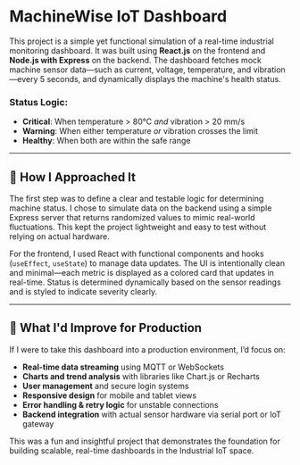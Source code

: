 # MachineWise IoT Dashboard

This project is a simple yet functional simulation of a real-time industrial monitoring dashboard. It was built using **React.js** on the frontend and **Node.js with Express** on the backend. The dashboard fetches mock machine sensor data—such as current, voltage, temperature, and vibration—every 5 seconds, and dynamically displays the machine's health status.

### Status Logic:
- **Critical**: When temperature > 80°C *and* vibration > 20 mm/s
- **Warning**: When either temperature *or* vibration crosses the limit
- **Healthy**: When both are within the safe range

---

## 🧠 How I Approached It
The first step was to define a clear and testable logic for determining machine status. I chose to simulate data on the backend using a simple Express server that returns randomized values to mimic real-world fluctuations. This kept the project lightweight and easy to test without relying on actual hardware.

For the frontend, I used React with functional components and hooks (`useEffect`, `useState`) to manage data updates. The UI is intentionally clean and minimal—each metric is displayed as a colored card that updates in real-time. Status is determined dynamically based on the sensor readings and is styled to indicate severity clearly.

---

## 🚀 What I'd Improve for Production
If I were to take this dashboard into a production environment, I’d focus on:
- **Real-time data streaming** using MQTT or WebSockets
- **Charts and trend analysis** with libraries like Chart.js or Recharts
- **User management** and secure login systems
- **Responsive design** for mobile and tablet views
- **Error handling & retry logic** for unstable connections
- **Backend integration** with actual sensor hardware via serial port or IoT gateway

This was a fun and insightful project that demonstrates the foundation for building scalable, real-time dashboards in the Industrial IoT space.
